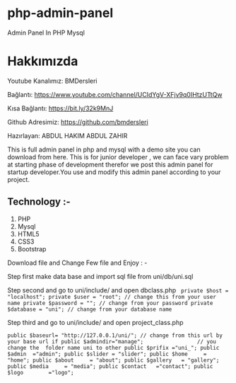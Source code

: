 # php-admin-panel
Admin Panel In PHP Mysql


# Hakkımızda

Youtube Kanalımız: BMDersleri

Bağlantı: https://www.youtube.com/channel/UCIdYgV-XFjv9q0IHtzUTtQw

Kısa Bağlantı: https://bit.ly/32k9MnJ

Github Adresimiz: https://github.com/bmdersleri

Hazırlayan: ABDUL HAKIM ABDUL ZAHIR



This is full admin panel in php and mysql with a demo site you can download from here. This is for junior developer , we can face vary problem  at starting phase of development therefor we post this admin panel for startup developer.You use and modify this admin panel according  to your project.

## Technology :-
1. PHP
2. Mysql
3. HTML5
4. CSS3
5. Bootstrap

Download  file and Change Few file and Enjoy : -

Step first make data base and import sql file from uni/db/uni.sql

Step second and  go to uni/include/ and open dbclass.php
` private $host = "localhost";
  private $user = "root"; // change this from your user name
  private $password = ""; // change from your password
  private $database = "uni"; // change from your database name`

Step third and  go to uni/include/ and open project_class.php

`public $baseurl= "http://127.0.0.1/uni/"; // change from this url by your base url if
 public $admindir="manage";                 // you change the  folder name uni to other
 public $prifix ="uni_";
 public $admin  ="admin";
 public $slider = "slider";
 public $home     = "home";
 public $about     = "about";
 public $gallery   = "gallery";
 public $media     = "media";
 public $contact   ="contact";
 public $logo        ="logo";`



